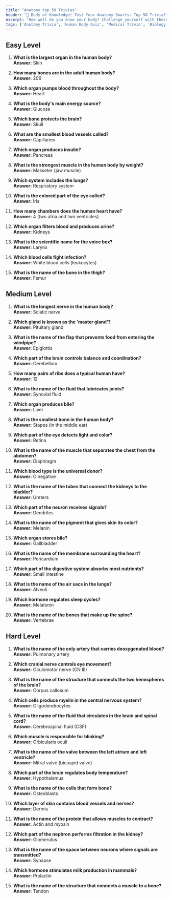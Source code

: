 ```yaml
---
title: "Anatomy top 50 Trivias"
header: "🧠 Body of Knowledge! Test Your Anatomy Smarts: Top 50 Trivia!"
excerpt: "How well do you know your body? Challenge yourself with these fascinating questions about human anatomy!"
tags: ['Anatomy Trivia', 'Human Body Quiz', 'Medical Trivia', 'Biology Questions', 'Organ Systems', 'Physiology Facts', 'Body Parts']
---
```


## Easy Level

1. **What is the largest organ in the human body?**  
   **Answer:** Skin

2. **How many bones are in the adult human body?**  
   **Answer:** 206

3. **Which organ pumps blood throughout the body?**  
   **Answer:** Heart

4. **What is the body's main energy source?**  
   **Answer:** Glucose

5. **Which bone protects the brain?**  
   **Answer:** Skull

6. **What are the smallest blood vessels called?**  
   **Answer:** Capillaries

7. **Which organ produces insulin?**  
   **Answer:** Pancreas

8. **What is the strongest muscle in the human body by weight?**  
   **Answer:** Masseter (jaw muscle)

9. **Which system includes the lungs?**  
   **Answer:** Respiratory system

10. **What is the colored part of the eye called?**  
   **Answer:** Iris

11. **How many chambers does the human heart have?**  
   **Answer:** 4 (two atria and two ventricles)

12. **Which organ filters blood and produces urine?**  
   **Answer:** Kidneys

13. **What is the scientific name for the voice box?**  
   **Answer:** Larynx

14. **Which blood cells fight infection?**  
   **Answer:** White blood cells (leukocytes)

15. **What is the name of the bone in the thigh?**  
   **Answer:** Femur

## Medium Level

1. **What is the longest nerve in the human body?**  
   **Answer:** Sciatic nerve

2. **Which gland is known as the 'master gland'?**  
   **Answer:** Pituitary gland

3. **What is the name of the flap that prevents food from entering the windpipe?**  
   **Answer:** Epiglottis

4. **Which part of the brain controls balance and coordination?**  
   **Answer:** Cerebellum

5. **How many pairs of ribs does a typical human have?**  
   **Answer:** 12

6. **What is the name of the fluid that lubricates joints?**  
   **Answer:** Synovial fluid

7. **Which organ produces bile?**  
   **Answer:** Liver

8. **What is the smallest bone in the human body?**  
   **Answer:** Stapes (in the middle ear)

9. **Which part of the eye detects light and color?**  
   **Answer:** Retina

10. **What is the name of the muscle that separates the chest from the abdomen?**  
   **Answer:** Diaphragm

11. **Which blood type is the universal donor?**  
   **Answer:** O negative

12. **What is the name of the tubes that connect the kidneys to the bladder?**  
   **Answer:** Ureters

13. **Which part of the neuron receives signals?**  
   **Answer:** Dendrites

14. **What is the name of the pigment that gives skin its color?**  
   **Answer:** Melanin

15. **Which organ stores bile?**  
   **Answer:** Gallbladder

16. **What is the name of the membrane surrounding the heart?**  
   **Answer:** Pericardium

17. **Which part of the digestive system absorbs most nutrients?**  
   **Answer:** Small intestine

18. **What is the name of the air sacs in the lungs?**  
   **Answer:** Alveoli

19. **Which hormone regulates sleep cycles?**  
   **Answer:** Melatonin

20. **What is the name of the bones that make up the spine?**  
   **Answer:** Vertebrae

## Hard Level

1. **What is the name of the only artery that carries deoxygenated blood?**  
   **Answer:** Pulmonary artery

2. **Which cranial nerve controls eye movement?**  
   **Answer:** Oculomotor nerve (CN III)

3. **What is the name of the structure that connects the two hemispheres of the brain?**  
   **Answer:** Corpus callosum

4. **Which cells produce myelin in the central nervous system?**  
   **Answer:** Oligodendrocytes

5. **What is the name of the fluid that circulates in the brain and spinal cord?**  
   **Answer:** Cerebrospinal fluid (CSF)

6. **Which muscle is responsible for blinking?**  
   **Answer:** Orbicularis oculi

7. **What is the name of the valve between the left atrium and left ventricle?**  
   **Answer:** Mitral valve (bicuspid valve)

8. **Which part of the brain regulates body temperature?**  
   **Answer:** Hypothalamus

9. **What is the name of the cells that form bone?**  
   **Answer:** Osteoblasts

10. **Which layer of skin contains blood vessels and nerves?**  
   **Answer:** Dermis

11. **What is the name of the protein that allows muscles to contract?**  
   **Answer:** Actin and myosin

12. **Which part of the nephron performs filtration in the kidney?**  
   **Answer:** Glomerulus

13. **What is the name of the space between neurons where signals are transmitted?**  
   **Answer:** Synapse

14. **Which hormone stimulates milk production in mammals?**  
   **Answer:** Prolactin

15. **What is the name of the structure that connects a muscle to a bone?**  
   **Answer:** Tendon

